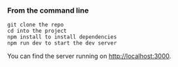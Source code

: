 ### From the command line

```
git clone the repo
cd into the project
npm install to install dependencies
npm run dev to start the dev server
```

You can find the server running on [http://localhost:3000](http://localhost:3000).
